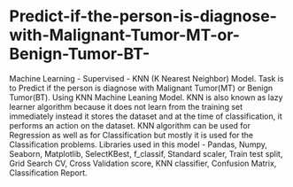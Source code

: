 # Predict-if-the-person-is-diagnose-with-Malignant-Tumor-MT-or-Benign-Tumor-BT-
Machine Learning - Supervised - KNN (K Nearest Neighbor) Model.
Task is to Predict if the person is diagnose with Malignant Tumor(MT) or Benign Tumor(BT).
Using KNN Machine Leaning Model.
KNN is also known as lazy learner algorithm because it does not learn from the training set immediately instead it stores the dataset and at the time of classification, it performs an action on the dataset.
KNN algorithm can be used for Regression as well as for Classification but mostly it is used for the Classification problems.
Libraries used in this model - Pandas, Numpy, Seaborn, Matplotlib, SelectKBest, f_classif, Standard scaler, Train test split, Grid Search CV, Cross Validation score, KNN classifier, Confusion Matrix, Classification Report.
